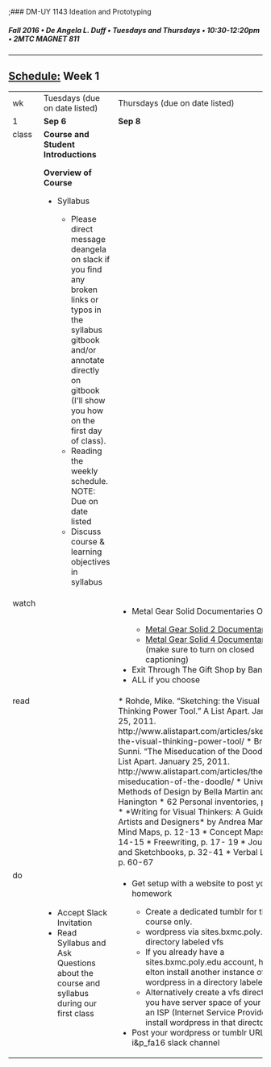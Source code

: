 ;### DM-UY 1143 Ideation and Prototyping
##### Fall 2016 • De Angela L. Duff • Tuesdays and Thursdays • 10:30-12:20pm • 2MTC MAGNET 811

---
## [Schedule:](schedule.md) Week 1


<table>
<tr>
<td>wk</td>
<td>Tuesdays (due on date listed)</td>
<td>Thursdays (due on date listed)</td>
</tr>
<tr>
  <td valign="top">1</td>
  <td valign="top" width="48%"><strong>Sep 6</strong></td>
  <td valign="top" width="48%"><strong>Sep 8</strong></td>
</tr>
<tr>
<td valign="top">class</td>
<td valign="top">
<strong>Course and Student Introductions</strong><br>

<strong>Overview of Course</strong>
<ul>
<li> Syllabus</li>
<ul>
 <li>Please direct message deangela on slack if you find any broken links or typos in the syllabus gitbook and/or annotate directly on gitbook (I'll show you how on the first day of class).</li>
 <li>Reading the weekly schedule. NOTE: Due on date listed</li>
 <li>Discuss course &amp; learning objectives in syllabus</li>
</ul>
</ul>
</td>

<!-- 2nd column class -->
<td valign="top" width="48%">

</td>
 
</tr>

<!-- watch -->
<tr>
  <td valign="top">watch</td>
  <td></td>
  <td>
  <ul>
  <li>Metal Gear Solid Documentaries OR</li>
    <ul><li><a href="https://www.youtube.com/watch?v=eJVYND_YRx8" target="_blank">Metal Gear Solid 2 Documentary</a></li>
    <li><a href="https://www.youtube.com/watch?v=2nM7TLbs6fE" target="_blank">Metal Gear Solid 4 Documentary</a> (make sure to turn on closed captioning)</li>
    </ul>
 <li>Exit Through The Gift Shop by Banksy OR</li> 
<li>ALL if you choose</li>
</ul></td> 
</tr>

<!-- read -->
<tr>
  <td valign="top">read</td>
  <td></td>
  <td>*	Rohde, Mike. “Sketching: the Visual Thinking Power Tool.” A List Apart. January 25, 2011. http://www.alistapart.com/articles/sketching-the-visual-thinking-power-tool/
*	Brown, Sunni. “The Miseducation of the Doodle.” A List Apart. January 25, 2011. http://www.alistapart.com/articles/the-miseducation-of-the-doodle/
*	Universal Methods of Design by Bella Martin and Bruce Hanington
  *	62 Personal inventories, p. 130
*	*Writing for Visual Thinkers: A Guide for Artists and Designers* by Andrea Marks.
  *	Mind Maps, p. 12-13
  *	Concept Maps, p. 14-15
  *	Freewriting, p. 17- 19
  *	Journals and Sketchbooks, p. 32-41
    *	Verbal Literacy, p. 60-67</td> 
</tr>


<!-- do -->
<tr>
  <td valign="top">do</td>
  <td><ul>
  <li>Accept Slack Invitation</li>
  <li>Read Syllabus and Ask Questions about the course and syllabus during our first class</li>
  </ul></td>
  <td valign="top">
  <ul>
  <li>Get setup with a website to post your homework</li>
  <ul>
  <li>Create a dedicated tumblr for this course only.</li>
  <li><a href="dm1123idm_coursework_documentation.md"></a>wordpress via sites.bxmc.poly.edu in a directory labeled vfs</li> 
  <li>If you already have a sites.bxmc.poly.edu account, have elton install another instance of wordpress in a directory labeled vfs</li>
  <li>Alternatively create a vfs directory if you have server space of your own via an ISP (Internet Service Provider), and install wordpress in that directory.</li>
  </ul>
  <li>Post your wordpress or tumblr URL to the i&amp;p_fa16 slack channel</li>
  </td>
</table>

